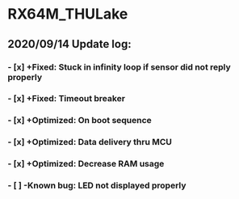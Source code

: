 # RX64M_THULake
## 2020/09/14 Update log:  
### - [x] +Fixed: Stuck in infinity loop if sensor did not reply properly  
### - [x] +Fixed: Timeout breaker    
### - [x] +Optimized: On boot sequence  
### - [x] +Optimized: Data delivery thru MCU  
### - [x] +Optimized: Decrease RAM usage    
### - [ ] -Known bug: LED not displayed properly  
  
